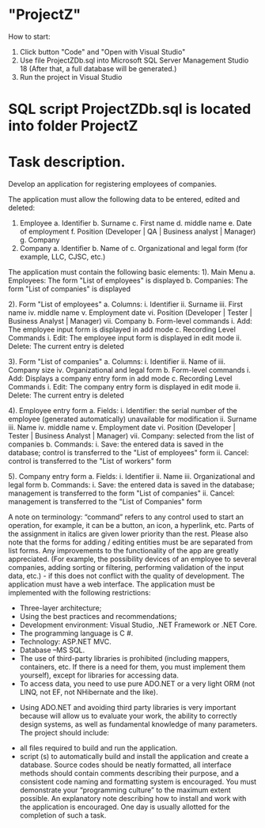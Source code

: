 # "ProjectZ"
How to start:
1) Click button "Code" and "Open with Visual Studio"
2) Use file ProjectZDb.sql into Microsoft SQL Server Management Studio 18 (After that, a full database will be generated.)
3) Run the project in Visual Studio
# SQL script ProjectZDb.sql is located into folder ProjectZ


# Task description.
Develop an application for registering employees of companies.

The application must allow the following data to be entered, edited and deleted:
1. Employee
a. Identifier
b. Surname
c. First name
d. middle name
e. Date of employment
f. Position (Developer | QA | Business analyst | Manager)
g. Company
2. Company
a. Identifier
b. Name of
c. Organizational and legal form (for example, LLC, CJSC, etc.)

The application must contain the following basic elements:
1). Main Menu
a. Employees: The form "List of employees" is displayed
b. Companies: The form "List of companies" is displayed

2). Form "List of employees"
a. Columns:
i. Identifier
ii. Surname
iii. First name
iv. middle name
v. Employment date
vi. Position (Developer | Tester | Business Analyst | Manager)
vii. Company
b. Form-level commands
i. Add: The employee input form is displayed in add mode
c. Recording Level Commands
i. Edit: The employee input form is displayed in edit mode
ii. Delete: The current entry is deleted

3). Form "List of companies"
a. Columns:
i. Identifier
ii. Name of
iii. Company size
iv. Organizational and legal form
b. Form-level commands
i. Add: Displays a company entry form in add mode
c. Recording Level Commands
i. Edit: The company entry form is displayed in edit mode
ii. Delete: The current entry is deleted

4). Employee entry form
a. Fields:
i. Identifier: the serial number of the employee (generated automatically)
unavailable for modification
ii. Surname
iii. Name
iv. middle name
v. Employment date
vi. Position (Developer | Tester | Business Analyst | Manager)
vii. Company: selected from the list of companies
b. Commands:
i. Save: the entered data is saved in the database; control is transferred to the "List of employees" form
ii. Cancel: control is transferred to the "List of workers" form

5). Company entry form
a. Fields:
i. Identifier
ii. Name
iii. Organizational and legal form
b. Commands:
i. Save: the entered data is saved in the database; management is transferred to the form "List of companies"
ii. Cancel: management is transferred to the "List of Companies" form

A note on terminology: “command” refers to any control used to
start an operation, for example, it can be a button, an icon, a hyperlink, etc.
Parts of the assignment in italics are given lower priority than the rest.
Please also note that the forms for adding / editing entities must be
are separated from list forms.
Any improvements to the functionality of the app are greatly appreciated. (For example, the possibility
devices of an employee to several companies, adding sorting or filtering, performing
validation of the input data, etc.) - if this does not conflict with the quality of development.
The application must have a web interface.
The application must be implemented with the following restrictions:
- Three-layer architecture;
- Using the best practices and recommendations;
- Development environment: Visual Studio, .NET Framework or .NET Core.
- The programming language is C #.
- Technology: ASP.NET MVC.
- Database –MS SQL.
- The use of third-party libraries is prohibited (including mappers, containers, etc. If there is a need for them, you must implement them yourself), except for libraries for accessing data.
- To access data, you need to use pure ADO.NET or a very light ORM (not LINQ,
not EF, not NHibernate and the like).
* Using ADO.NET and avoiding third party libraries is very important because will allow us to evaluate your work, the ability to correctly design systems, as well as fundamental knowledge of many parameters.
The project should include:
- all files required to build and run the application.
- script (s) to automatically build and install the application and create a database.
Source codes should be neatly formatted, all interface methods should contain comments describing their purpose, and a consistent code naming and formatting system is encouraged. You must demonstrate your “programming culture” to the maximum extent possible.
An explanatory note describing how to install and work with the application is encouraged.
One day is usually allotted for the completion of such a task.
